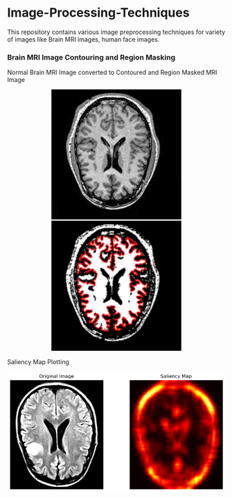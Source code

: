 # Image-Processing-Techniques
This repository contains various image preprocessing techniques for variety of images like Brain MRI images, human face images.

### Brain MRI Image Contouring and Region Masking
Normal Brain MRI Image converted to Contoured and Region Masked MRI Image <br>
<p align="center">
  <img src="no1482.jpg" alt="Normal MRI" width="300" height="300">
  <img src="Brain Contoured image no 1482.png" alt="Contoured and Region Masked MRI" width="300" height="300">
</p>
Saliency Map Plotting <br>
<p align="center">
  <img src="Saliency_Map.png" alt="Contoured MRI">
</p>

